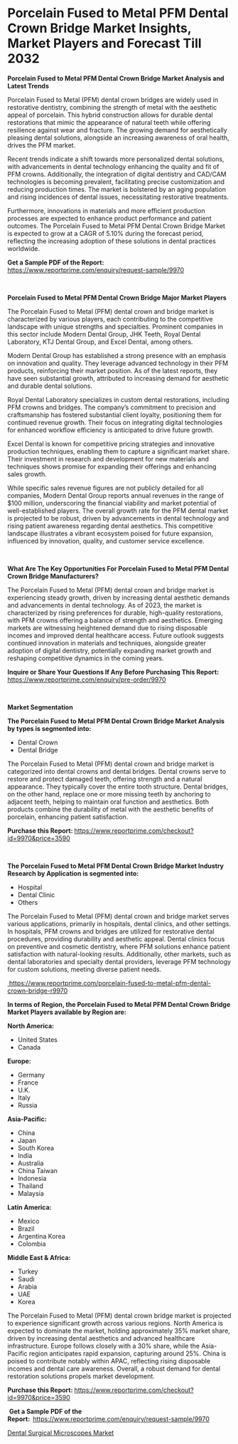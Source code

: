 <p><h1>Porcelain Fused to Metal PFM Dental Crown Bridge Market Insights, Market Players and Forecast Till 2032</h1></p><p><strong>Porcelain Fused to Metal PFM Dental Crown Bridge Market Analysis and Latest Trends</strong></p>
<p><p>Porcelain Fused to Metal (PFM) dental crown bridges are widely used in restorative dentistry, combining the strength of metal with the aesthetic appeal of porcelain. This hybrid construction allows for durable dental restorations that mimic the appearance of natural teeth while offering resilience against wear and fracture. The growing demand for aesthetically pleasing dental solutions, alongside an increasing awareness of oral health, drives the PFM market.</p><p>Recent trends indicate a shift towards more personalized dental solutions, with advancements in dental technology enhancing the quality and fit of PFM crowns. Additionally, the integration of digital dentistry and CAD/CAM technologies is becoming prevalent, facilitating precise customization and reducing production times. The market is bolstered by an aging population and rising incidences of dental issues, necessitating restorative treatments.</p><p>Furthermore, innovations in materials and more efficient production processes are expected to enhance product performance and patient outcomes. The Porcelain Fused to Metal PFM Dental Crown Bridge Market is expected to grow at a CAGR of 5.10% during the forecast period, reflecting the increasing adoption of these solutions in dental practices worldwide.</p></p>
<p><strong>Get a Sample PDF of the Report:&nbsp;</strong> <a href="https://www.reportprime.com/enquiry/request-sample/9970?utm_campaign=2534&utm_medium=2&utm_source=Github&utm_content=ia&utm_term=20032025&utm_id=porcelain-fused-to-metal-pfm-dental-crown-bridge">https://www.reportprime.com/enquiry/request-sample/9970</a></p>
<p>&nbsp;</p>
<p><strong>Porcelain Fused to Metal PFM Dental Crown Bridge Major Market Players</strong></p>
<p><p>The Porcelain Fused to Metal (PFM) dental crown and bridge market is characterized by various players, each contributing to the competitive landscape with unique strengths and specialties. Prominent companies in this sector include Modern Dental Group, JHK Teeth, Royal Dental Laboratory, KTJ Dental Group, and Excel Dental, among others.</p><p>Modern Dental Group has established a strong presence with an emphasis on innovation and quality. They leverage advanced technology in their PFM products, reinforcing their market position. As of the latest reports, they have seen substantial growth, attributed to increasing demand for aesthetic and durable dental solutions.</p><p>Royal Dental Laboratory specializes in custom dental restorations, including PFM crowns and bridges. The company’s commitment to precision and craftsmanship has fostered substantial client loyalty, positioning them for continued revenue growth. Their focus on integrating digital technologies for enhanced workflow efficiency is anticipated to drive future growth.</p><p>Excel Dental is known for competitive pricing strategies and innovative production techniques, enabling them to capture a significant market share. Their investment in research and development for new materials and techniques shows promise for expanding their offerings and enhancing sales growth.</p><p>While specific sales revenue figures are not publicly detailed for all companies, Modern Dental Group reports annual revenues in the range of $100 million, underscoring the financial viability and market potential of well-established players. The overall growth rate for the PFM dental market is projected to be robust, driven by advancements in dental technology and rising patient awareness regarding dental aesthetics. This competitive landscape illustrates a vibrant ecosystem poised for future expansion, influenced by innovation, quality, and customer service excellence.</p></p>
<p>&nbsp;</p>
<p><strong>What Are The Key Opportunities For Porcelain Fused to Metal PFM Dental Crown Bridge Manufacturers?</strong></p>
<p><p>The Porcelain Fused to Metal (PFM) dental crown and bridge market is experiencing steady growth, driven by increasing dental aesthetic demands and advancements in dental technology. As of 2023, the market is characterized by rising preferences for durable, high-quality restorations, with PFM crowns offering a balance of strength and aesthetics. Emerging markets are witnessing heightened demand due to rising disposable incomes and improved dental healthcare access. Future outlook suggests continued innovation in materials and techniques, alongside greater adoption of digital dentistry, potentially expanding market growth and reshaping competitive dynamics in the coming years.</p></p>
<p><strong>Inquire or Share Your Questions If Any Before Purchasing This Report:</strong> <a href="https://www.reportprime.com/enquiry/pre-order/9970?utm_campaign=2534&utm_medium=2&utm_source=Github&utm_content=ia&utm_term=20032025&utm_id=porcelain-fused-to-metal-pfm-dental-crown-bridge">https://www.reportprime.com/enquiry/pre-order/9970</a></p>
<p>&nbsp;</p>
<p><strong>Market Segmentation</strong></p>
<p><strong>The Porcelain Fused to Metal PFM Dental Crown Bridge Market Analysis by types is segmented into:</strong></p>
<p><ul><li>Dental Crown</li><li>Dental Bridge</li></ul></p>
<p><p>The Porcelain Fused to Metal (PFM) dental crown and bridge market is categorized into dental crowns and dental bridges. Dental crowns serve to restore and protect damaged teeth, offering strength and a natural appearance. They typically cover the entire tooth structure. Dental bridges, on the other hand, replace one or more missing teeth by anchoring to adjacent teeth, helping to maintain oral function and aesthetics. Both products combine the durability of metal with the aesthetic benefits of porcelain, enhancing patient satisfaction.</p></p>
<p><strong>Purchase this Report:&nbsp;</strong><a href="https://www.reportprime.com/checkout?id=9970&price=3590&utm_campaign=2534&utm_medium=2&utm_source=Github&utm_content=ia&utm_term=20032025&utm_id=porcelain-fused-to-metal-pfm-dental-crown-bridge">https://www.reportprime.com/checkout?id=9970&price=3590</a></p>
<p>&nbsp;</p>
<p><strong>The Porcelain Fused to Metal PFM Dental Crown Bridge Market Industry Research by Application is segmented into:</strong></p>
<p><ul><li>Hospital</li><li>Dental Clinic</li><li>Others</li></ul></p>
<p><p>The Porcelain Fused to Metal (PFM) dental crown and bridge market serves various applications, primarily in hospitals, dental clinics, and other settings. In hospitals, PFM crowns and bridges are utilized for restorative dental procedures, providing durability and aesthetic appeal. Dental clinics focus on preventive and cosmetic dentistry, where PFM solutions enhance patient satisfaction with natural-looking results. Additionally, other markets, such as dental laboratories and specialty dental providers, leverage PFM technology for custom solutions, meeting diverse patient needs.</p></p>
<p><a href="https://www.reportprime.com/porcelain-fused-to-metal-pfm-dental-crown-bridge-r9970?utm_campaign=2534&utm_medium=2&utm_source=Github&utm_content=ia&utm_term=20032025&utm_id=porcelain-fused-to-metal-pfm-dental-crown-bridge">&nbsp;https://www.reportprime.com/porcelain-fused-to-metal-pfm-dental-crown-bridge-r9970</a></p>
<p><strong>In terms of Region, the Porcelain Fused to Metal PFM Dental Crown Bridge Market Players available by Region are:</strong></p>
<p>
    <p> <strong> North America: </strong>
        <ul>
            <li>United States</li>
            <li>Canada</li>
        </ul>
        </p> 
    <p> <strong> Europe: </strong>
        <ul>
            <li>Germany</li>
            <li>France</li>
            <li>U.K.</li>
            <li>Italy</li>
            <li>Russia</li>
        </ul>
        </p> 
    <p> <strong> Asia-Pacific: </strong>
        <ul>
            <li>China</li>
            <li>Japan</li>
            <li>South Korea</li>
            <li>India</li>
            <li>Australia</li>
            <li>China Taiwan</li>
            <li>Indonesia</li>
            <li>Thailand</li>
            <li>Malaysia</li>
        </ul>
        </p> 
    <p> <strong> Latin America: </strong>
        <ul>
            <li>Mexico</li>
            <li>Brazil</li>
            <li>Argentina Korea</li>
            <li>Colombia</li>
        </ul>
        </p> 
    <p> <strong> Middle East & Africa: </strong>
        <ul>
            <li>Turkey</li>
            <li>Saudi</li>
            <li>Arabia</li>
            <li>UAE</li>
            <li>Korea</li>
        </ul>
    </p>
    </p>
<p><p>The Porcelain Fused to Metal (PFM) dental crown bridge market is projected to experience significant growth across various regions. North America is expected to dominate the market, holding approximately 35% market share, driven by increasing dental aesthetics and advanced healthcare infrastructure. Europe follows closely with a 30% share, while the Asia-Pacific region anticipates rapid expansion, capturing around 25%. China is poised to contribute notably within APAC, reflecting rising disposable incomes and dental care awareness. Overall, a robust demand for dental restoration solutions propels market development.</p></p>
<p><strong>Purchase this Report: </strong><a href="https://www.reportprime.com/checkout?id=9970&price=3590&utm_campaign=2534&utm_medium=2&utm_source=Github&utm_content=ia&utm_term=20032025&utm_id=porcelain-fused-to-metal-pfm-dental-crown-bridge">https://www.reportprime.com/checkout?id=9970&price=3590</a></p>
<p>&nbsp;<strong>Get a Sample PDF of the Report:&nbsp;&nbsp;</strong><a href="https://www.reportprime.com/enquiry/request-sample/9970?utm_campaign=2534&utm_medium=2&utm_source=Github&utm_content=ia&utm_term=20032025&utm_id=porcelain-fused-to-metal-pfm-dental-crown-bridge">https://www.reportprime.com/enquiry/request-sample/9970</a></p>
<p><strong></strong></p>
<p><p><a href="https://github.com/ilonaenterline65/Market-Research-Report-List-1/blob/main/dental-surgical-microscopes-market.md?utm_campaign=2534&utm_medium=2&utm_source=Github&utm_content=ia&utm_term=20032025&utm_id=porcelain-fused-to-metal-pfm-dental-crown-bridge">Dental Surgical Microscopes Market</a></p></p>